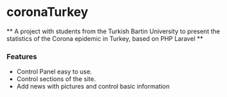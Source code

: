 # coronaTurkey
** A project with students from the Turkish Bartin University to present the statistics of the Corona epidemic in Turkey, based on PHP Laravel **

### Features
- Control Panel easy to use.
- Control sections of the site.
- Add news with pictures and control basic information